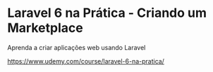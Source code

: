 # Laravel 6 na Prática - Criando um Marketplace

Aprenda a criar aplicações web usando Laravel

https://www.udemy.com/course/laravel-6-na-pratica/
